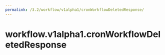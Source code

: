 ```yaml
---
permalink: /3.2/workflow/v1alpha1/cronWorkflowDeletedResponse/
---
```


# workflow.v1alpha1.cronWorkflowDeletedResponse

